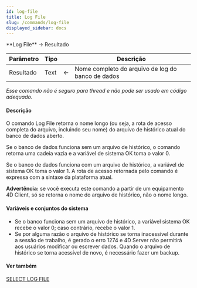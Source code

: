 ```yaml
---
id: log-file
title: Log File
slug: /commands/log-file
displayed_sidebar: docs
---
```


<!--REF #_command_.Log File.Syntax-->**Log File**  -> Resultado<!-- END REF-->
<!--REF #_command_.Log File.Params-->
| Parâmetro | Tipo |  | Descrição |
| --- | --- | --- | --- |
| Resultado | Text | &#8592; | Nome completo do arquivo de log do banco de dados |

<!-- END REF-->

*Esse comando não é seguro para thread e não pode ser usado em código adequado.*


#### Descrição 

<!--REF #_command_.Log File.Summary-->O comando Log File retorna o nome longo (ou seja, a rota de acesso completa do arquivo, incluindo seu nome) do arquivo de histórico atual do banco de dados aberto.<!-- END REF--> 

Se o banco de dados funciona sem um arquivo de histórico, o comando retorna uma cadeia vazia e a variável de sistema OK toma o valor 0\. 

Se o banco de dados funciona com um arquivo de histórico, a variável de sistema OK toma o valor 1\. A rota de acesso retornada pelo comando é expressa com a sintaxe da plataforma atual.

**Advertência:** se você executa este comando a partir de um equipamento 4D Client, só se retorna o nome do arquivo de histórico, não o nome longo. 

#### Variáveis e conjuntos do sistema 

* Se o banco funciona sem um arquivo de histórico, a variável sistema OK recebe o valor 0; caso contrário, recebe o valor 1.
* Se por alguma razão o arquivo de histórico se torna inacessível durante a sessão de trabalho, é gerado o erro 1274 e 4D Server não permitirá aos usuários modificar ou escrever dados. Quando o arquivo de histórico se torna acessível de novo, é necessário fazer um backup.

#### Ver também 

[SELECT LOG FILE](select-log-file.md)  